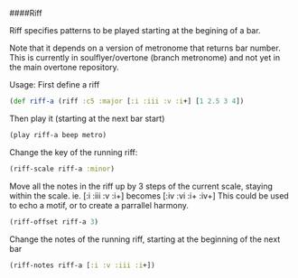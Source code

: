 ####Riff

Riff specifies patterns to be played starting at the begining of a bar.

Note that it depends on a version of metronome that returns bar number.
This is currently in soulflyer/overtone (branch metronome) and not yet
in the main overtone repository.

Usage:
First define a riff

```clojure
(def riff-a (riff :c5 :major [:i :iii :v :i+] [1 2.5 3 4])
```
Then play it (starting at the next bar start)

```clojure
(play riff-a beep metro)
```
Change the key of the running riff:

```clojure
(riff-scale riff-a :minor)
```
Move all the notes in the riff up by 3 steps of the current scale, staying
within the scale. ie. [:i :iii :v :i+] becomes [:iv :vi :i+ :iv+]
This could be used to echo a motif, or to create a parrallel harmony.

```clojure
(riff-offset riff-a 3)
```
Change the notes of the running riff, starting at the beginning of the next bar

```clojure
(riff-notes riff-a [:i :v :iii :i+])

```


